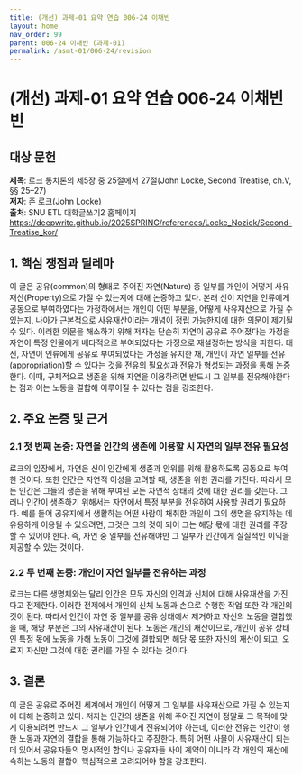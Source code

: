 ```yaml
---
title: (개선) 과제-01 요약 연습 006-24 이채빈
layout: home
nav_order: 99
parent: 006-24 이채빈 (과제-01)
permalink: /asmt-01/006-24/revision
---
```


# (개선) 과제-01 요약 연습 006-24 이채빈빈


## 대상 문헌
**제목**: 로크 통치론의 제5장 중 25절에서 27절(John Locke, Second Treatise, ch.V, §§ 25–27)  
**저자**: 존 로크(John Locke)  
**출처**: SNU ETL 대학글쓰기2 홈페이지
https://deepwrite.github.io/2025SPRING/references/Locke_Nozick/Second-Treatise_kor/

## 1. 핵심 쟁점과 딜레마  
이 글은 공유(common)의 형태로 주어진 자연(Nature) 중 일부를 개인이 어떻게 사유재산(Property)으로 가질 수 있는지에 대해 논증하고 있다. 본래 신이 자연을 인류에게 공동으로 부여하였다는 가정하에서는 개인이 어떤 부분을, 어떻게 사유재산으로 가질 수 있는지, 나아가 근본적으로 사유재산이라는 개념이 정립 가능한지에 대한 의문이 제기될 수 있다. 이러한 의문을 해소하기 위해 저자는 단순히 자연이 공유로 주어졌다는 가정을 자연이 특정 인물에게 배타적으로 부여되었다는 가정으로 재설정하는 방식을 피한다. 대신, 자연이 인류에게 공유로 부여되었다는 가정을 유지한 채, 개인이 자연 일부를 전유(appropriation)할 수 있다는 것을 전유의 필요성과 전유가 형성되는 과정을 통해 논증한다. 이때, 구체적으로 생존을 위해 자연을 이용하려면 반드시 그 일부를 전유해야한다는 점과 이는 노동을 결합해 이루어질 수 있다는 점을 강조한다.

## 2. 주요 논증 및 근거  

### 2.1 첫 번째 논증: 자연을 인간의 생존에 이용할 시 자연의 일부 전유 필요성 
로크의 입장에서, 자연은 신이 인간에게 생존과 안위를 위해 활용하도록 공동으로 부여한 것이다. 또한 인간은 자연적 이성을 고려할 때, 생존을 위한 권리를 가진다. 따라서 모든 인간은 그들의 생존을 위해 부여된 모든 자연적 상태의 것에 대한 권리를 갖는다. 그러나 인간이 생존하기 위해서는 자연에서 특정 부분을 전유하여 사용할 권리가 필요하다. 예를 들어 공유지에서 생활하는 어떤 사람이 채취한 과일이 그의 생명을 유지하는 데 유용하게 이용될 수 있으려면, 그것은 그의 것이 되어 그는 해당 몫에 대한 권리를 주장할 수 있어야 한다. 즉, 자연 중 일부를 전유해야만 그 일부가 인간에게 실질적인 이익을 제공할 수 있는 것이다. 

### 2.2 두 번째 논증: 개인이 자연 일부를 전유하는 과정 
로크는 다른 생명체와는 달리 인간은 모두 자신의 인격과 신체에 대해 사유재산을 가진다고 전제한다. 이러한 전제에서 개인의 신체 노동과 손으로 수행한 작업 또한 각 개인의 것이 된다. 따라서 인간이 자연 중 일부를 공유 상태에서 제거하고 자신의 노동을 결합했을 때, 해당 부분은 그의 사유재산이 된다. 노동은 개인의 재산이므로, 개인이 공유 상태인 특정 몫에 노동을 가해 노동이 그것에 결합되면 해당 몫 또한 자신의 재산이 되고, 오로지 자신만 그것에 대한 권리를 가질 수 있다는 것이다.

## 3. 결론  
이 글은 공유로 주어진 세계에서 개인이 어떻게 그 일부를 사유재산으로 가질 수 있는지에 대해 논증하고 있다. 저자는 인간의 생존을 위해 주어진 자연이 정말로 그 목적에 맞게 이용되려면 반드시 그 일부가 인간에게 전유되어야 하는데, 이러한 전유는 인간이 행한 노동과 자연의 결합을 통해 가능하다고 주장한다. 특히 어떤 사물이 사유재산이 되는 데 있어서 공유자들의 명시적인 합의나 공유자들 사이 계약이 아니라 각 개인의 재산에 속하는 노동의 결합이 핵심적으로 고려되어야 함을 강조한다.
